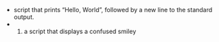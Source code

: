 - script that prints “Hello, World”, followed by a new line to the standard output.
- 1. a script that displays a confused smiley 
